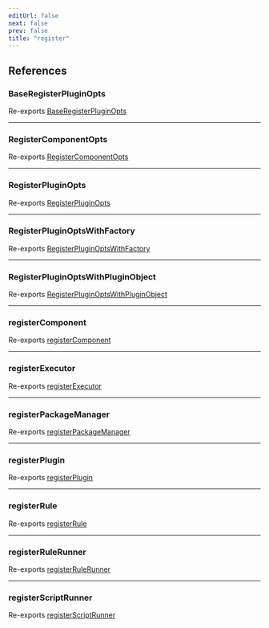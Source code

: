 ```yaml
---
editUrl: false
next: false
prev: false
title: "register"
---
```


## References

### BaseRegisterPluginOpts

Re-exports [BaseRegisterPluginOpts](/api/midnight-smoker/test-util/index/interfaces/baseregisterpluginopts/)

***

### RegisterComponentOpts

Re-exports [RegisterComponentOpts](/api/midnight-smoker/test-util/index/interfaces/registercomponentopts/)

***

### RegisterPluginOpts

Re-exports [RegisterPluginOpts](/api/midnight-smoker/test-util/index/type-aliases/registerpluginopts/)

***

### RegisterPluginOptsWithFactory

Re-exports [RegisterPluginOptsWithFactory](/api/midnight-smoker/test-util/index/interfaces/registerpluginoptswithfactory/)

***

### RegisterPluginOptsWithPluginObject

Re-exports [RegisterPluginOptsWithPluginObject](/api/midnight-smoker/test-util/index/interfaces/registerpluginoptswithpluginobject/)

***

### registerComponent

Re-exports [registerComponent](/api/midnight-smoker/test-util/index/functions/registercomponent/)

***

### registerExecutor

Re-exports [registerExecutor](/api/midnight-smoker/test-util/index/functions/registerexecutor/)

***

### registerPackageManager

Re-exports [registerPackageManager](/api/midnight-smoker/test-util/index/functions/registerpackagemanager/)

***

### registerPlugin

Re-exports [registerPlugin](/api/midnight-smoker/test-util/index/functions/registerplugin/)

***

### registerRule

Re-exports [registerRule](/api/midnight-smoker/test-util/index/functions/registerrule/)

***

### registerRuleRunner

Re-exports [registerRuleRunner](/api/midnight-smoker/test-util/index/functions/registerrulerunner/)

***

### registerScriptRunner

Re-exports [registerScriptRunner](/api/midnight-smoker/test-util/index/functions/registerscriptrunner/)
